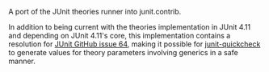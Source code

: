 A port of the JUnit theories runner into junit.contrib.

In addition to being current with the theories implementation in JUnit 4.11
and depending on JUnit 4.11's core, this implementation contains a resolution
for [JUnit GitHub issue 64](http://github.com/KentBeck/junit/issues/64),
making it possible for
[junit-quickcheck](http://github.com/pholser/junit-quickcheck) to generate
values for theory parameters involving generics in a safe manner.

